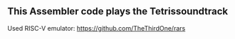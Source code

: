 ## This Assembler code plays the Tetrissoundtrack

Used RISC-V emulator: https://github.com/TheThirdOne/rars

